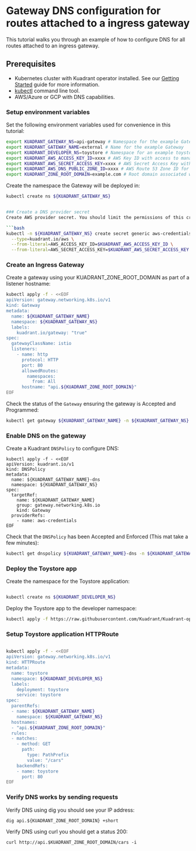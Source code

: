 # Gateway DNS configuration for routes attached to a ingress gateway

This tutorial walks you through an example of how to configure DNS for all routes attached to an ingress gateway. 

## Prerequisites

- Kubernetes cluster with Kuadrant operator installed. See our [Getting Started](/1.2.x/getting-started/) guide for more information.
- [kubectl](https://kubernetes.io/docs/tasks/tools/#kubectl) command line tool.
- AWS/Azure or GCP with DNS capabilities.

### Setup environment variables

Set the following environment variables used for convenience in this tutorial:

```bash
export KUADRANT_GATEWAY_NS=api-gateway # Namespace for the example Gateway
export KUADRANT_GATEWAY_NAME=external # Name for the example Gateway
export KUADRANT_DEVELOPER_NS=toystore # Namespace for an example toystore app
export KUADRANT_AWS_ACCESS_KEY_ID=xxxx # AWS Key ID with access to manage the DNS Zone ID below
export KUADRANT_AWS_SECRET_ACCESS_KEY=xxxx # AWS Secret Access Key with access to manage the DNS Zone ID below
export KUADRANT_AWS_DNS_PUBLIC_ZONE_ID=xxxx # AWS Route 53 Zone ID for the Gateway
export KUADRANT_ZONE_ROOT_DOMAIN=example.com # Root domain associated with the Zone ID above
```

Create the namespace the Gateway will be deployed in:

```bash
kubectl create ns ${KUADRANT_GATEWAY_NS}


### Create a DNS provider secret 
Create AWS provider secret. You should limit the permissions of this credential to only the zones you want us to access.

```bash
kubectl -n ${KUADRANT_GATEWAY_NS} create secret generic aws-credentials \
  --type=kuadrant.io/aws \
  --from-literal=AWS_ACCESS_KEY_ID=$KUADRANT_AWS_ACCESS_KEY_ID \
  --from-literal=AWS_SECRET_ACCESS_KEY=$KUADRANT_AWS_SECRET_ACCESS_KEY
```

### Create an Ingress Gateway

Create a gateway using your KUADRANT_ZONE_ROOT_DOMAIN as part of a listener hostname:

```sh
kubectl apply -f - <<EOF
apiVersion: gateway.networking.k8s.io/v1
kind: Gateway
metadata:
  name: ${KUADRANT_GATEWAY_NAME}
  namespace: ${KUADRANT_GATEWAY_NS}
  labels:
    kuadrant.io/gateway: "true"
spec:
  gatewayClassName: istio
  listeners:
    - name: http
      protocol: HTTP
      port: 80
      allowedRoutes:
        namespaces:
          from: All
      hostname: "api.${KUADRANT_ZONE_ROOT_DOMAIN}"    
EOF
```

Check the status of the `Gateway` ensuring the gateway is Accepted and Programmed:

```bash
kubectl get gateway ${KUADRANT_GATEWAY_NAME} -n ${KUADRANT_GATEWAY_NS} -o=jsonpath='{.status.conditions[?(@.type=="Accepted")].message}{"\n"}{.status.conditions[?(@.type=="Programmed")].message}{"\n"}'
```

### Enable DNS on the gateway

Create a Kuadrant `DNSPolicy` to configure DNS:

```shell
kubectl apply -f - <<EOF
apiVersion: kuadrant.io/v1
kind: DNSPolicy
metadata:
  name: ${KUADRANT_GATEWAY_NAME}-dns
  namespace: ${KUADRANT_GATEWAY_NS}
spec:
  targetRef:
    name: ${KUADRANT_GATEWAY_NAME}
    group: gateway.networking.k8s.io
    kind: Gateway
  providerRefs:  
    - name: aws-credentials
EOF
```

Check that the `DNSPolicy` has been Accepted and Enforced (This mat take a few minutes):

```bash
kubectl get dnspolicy ${KUADRANT_GATEWAY_NAME}-dns -n ${KUADRANT_GATEWAY_NS} -o=jsonpath='{.status.conditions[?(@.type=="Accepted")].message}{"\n"}{.status.conditions[?(@.type=="Enforced")].message}'
```

### Deploy the Toystore app

Create the namespace for the Toystore application:

```bash

kubectl create ns ${KUADRANT_DEVELOPER_NS}
```

Deploy the Toystore app to the developer namespace:

```bash
kubectl apply -f https://raw.githubusercontent.com/Kuadrant/Kuadrant-operator/main/examples/toystore/toystore.yaml -n ${KUADRANT_DEVELOPER_NS}
```

### Setup Toystore application HTTPRoute

```bash

kubectl apply -f - <<EOF
apiVersion: gateway.networking.k8s.io/v1
kind: HTTPRoute
metadata:
  name: toystore
  namespace: ${KUADRANT_DEVELOPER_NS}
  labels:
    deployment: toystore
    service: toystore
spec:
  parentRefs:
  - name: ${KUADRANT_GATEWAY_NAME}
    namespace: ${KUADRANT_GATEWAY_NS}
  hostnames:
  - "api.${KUADRANT_ZONE_ROOT_DOMAIN}"
  rules:
  - matches:
    - method: GET
      path:
        type: PathPrefix
        value: "/cars"
    backendRefs:
    - name: toystore
      port: 80  
EOF
```


### Verify DNS works by sending requests

Verify DNS using dig you should see your IP address:

```shell
dig api.${KUADRANT_ZONE_ROOT_DOMAIN} +short
```

Verify DNS using curl you should get a status 200:

```shell
curl http://api.$KUADRANT_ZONE_ROOT_DOMAIN/cars -i
```
